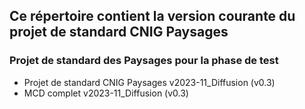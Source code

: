 ## Ce répertoire contient la version courante du projet de standard CNIG Paysages

### Projet de standard des Paysages pour la phase de test
- Projet de standard CNIG Paysages v2023-11_Diffusion (v0.3)
- MCD complet v2023-11_Diffusion (v0.3)